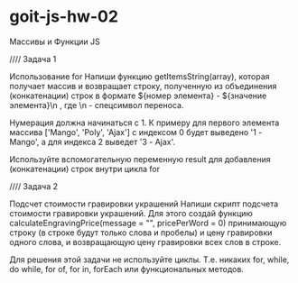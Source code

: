 # goit-js-hw-02

Массивы и Функции JS

//// Задача 1

Использование for Напиши функцию getItemsString(array), которая получает массив
и возвращает строку, полученную из объединения (конкатенации) строк в формате
${номер элемента} - ${значение элемента}\n , где \n - спецсимвол переноса.

Нумерация должна начинаться с 1. К примеру для первого элемента массива
['Mango', 'Poly', 'Ajax'] с индексом 0 будет выведено '1 - Mango', а для индекса
2 выведет '3 - Ajax'.

Используйте вспомогательную переменную result для добавления (конкатенации)
строк внутри цикла for

//// Задача 2

Подсчет стоимости гравировки украшений Напиши скрипт подсчета стоимости
гравировки украшений. Для этого создай функцию calculateEngravingPrice(message =
"", pricePerWord = 0) принимающую строку (в строке будут только слова и пробелы)
и цену гравировки одного слова, и возвращающую цену гравировки всех слов в
строке.

Для решения этой задачи не используйте циклы. Т.е. никаких for, while, do while,
for of, for in, forEach или функциональных методов.
